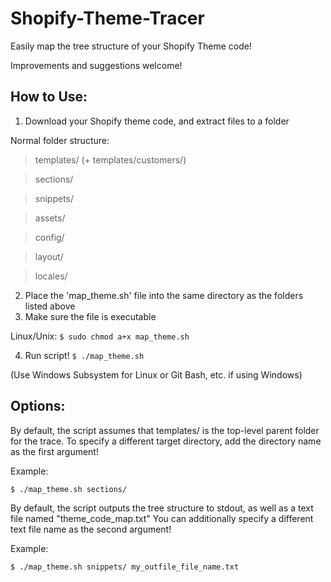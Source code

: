 # Shopify-Theme-Tracer
Easily map the tree structure of your Shopify Theme code!

Improvements and suggestions welcome!


## How to Use:
1) Download your Shopify theme code, and extract files to a folder
  
Normal folder structure:

> templates/ (+ templates/customers/)

> sections/

> snippets/

> assets/

> config/

> layout/

> locales/

2) Place the 'map_theme.sh' file into the same directory as the folders listed above
3) Make sure the file is executable

Linux/Unix:
  ```$ sudo chmod a+x map_theme.sh```

4) Run script!
  ```$ ./map_theme.sh```
  
  (Use Windows Subsystem for Linux or Git Bash, etc. if using Windows)

## Options:
By default, the script assumes that templates/ is the top-level parent folder for the trace.
To specify a different target directory, add the directory name as the first argument!

Example:

```$ ./map_theme.sh sections/```
  
By default, the script outputs the tree structure to stdout, as well as a text file named "theme_code_map.txt"
You can additionally specify a different text file name as the second argument!

Example:

```$ ./map_theme.sh snippets/ my_outfile_file_name.txt```
